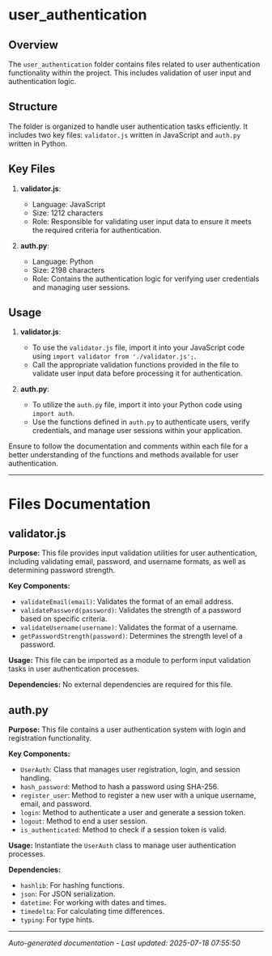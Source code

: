 # user_authentication

## Overview
The `user_authentication` folder contains files related to user authentication functionality within the project. This includes validation of user input and authentication logic.

## Structure
The folder is organized to handle user authentication tasks efficiently. It includes two key files: `validator.js` written in JavaScript and `auth.py` written in Python.

## Key Files
1. **validator.js**:
   - Language: JavaScript
   - Size: 1212 characters
   - Role: Responsible for validating user input data to ensure it meets the required criteria for authentication.

2. **auth.py**:
   - Language: Python
   - Size: 2198 characters
   - Role: Contains the authentication logic for verifying user credentials and managing user sessions.

## Usage
1. **validator.js**:
   - To use the `validator.js` file, import it into your JavaScript code using `import validator from './validator.js';`.
   - Call the appropriate validation functions provided in the file to validate user input data before processing it for authentication.

2. **auth.py**:
   - To utilize the `auth.py` file, import it into your Python code using `import auth`.
   - Use the functions defined in `auth.py` to authenticate users, verify credentials, and manage user sessions within your application.

Ensure to follow the documentation and comments within each file for a better understanding of the functions and methods available for user authentication.

---

# Files Documentation

## validator.js

**Purpose:** This file provides input validation utilities for user authentication, including validating email, password, and username formats, as well as determining password strength.

**Key Components:**
- `validateEmail(email)`: Validates the format of an email address.
- `validatePassword(password)`: Validates the strength of a password based on specific criteria.
- `validateUsername(username)`: Validates the format of a username.
- `getPasswordStrength(password)`: Determines the strength level of a password.

**Usage:** This file can be imported as a module to perform input validation tasks in user authentication processes.

**Dependencies:** No external dependencies are required for this file.

## auth.py

**Purpose:** This file contains a user authentication system with login and registration functionality.

**Key Components:**
- `UserAuth`: Class that manages user registration, login, and session handling.
- `hash_password`: Method to hash a password using SHA-256.
- `register_user`: Method to register a new user with a unique username, email, and password.
- `login`: Method to authenticate a user and generate a session token.
- `logout`: Method to end a user session.
- `is_authenticated`: Method to check if a session token is valid.

**Usage:** Instantiate the `UserAuth` class to manage user authentication processes.

**Dependencies:**
- `hashlib`: For hashing functions.
- `json`: For JSON serialization.
- `datetime`: For working with dates and times.
- `timedelta`: For calculating time differences.
- `typing`: For type hints.

---
*Auto-generated documentation - Last updated: 2025-07-18 07:55:50*
